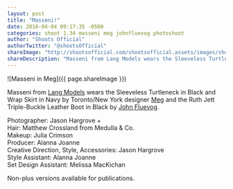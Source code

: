 ```yaml
---
layout: post
title: "Masseni!"
date: 2016-04-04 09:17:35 -0500
categories: shoot 1.34 masseni meg johnfluevog photoshoot  
author: "Shoots Official"
authorTwitter: "@shootsOfficial"
shareImage: "http://shootsofficial.com/shootsofficial.assets/images/shoots-official-1.3-jasonhargrove-masseni-meg-greek-10.jpg"
shareDescription: "Masseni from Lang Models wears the Sleeveless Turtleneck in Black and Wrap Skirt in Navy by Meg and the Ruth Jett Triple-Buckle Leather Boot by John Fluevog."
---
```


![Masseni in Meg]({{ page.shareImage }})

Masseni from [Lang Models](http://www.langmodels.com/) wears the Sleeveless Turtleneck in Black and Wrap Skirt in Navy by Toronto/New York designer [Meg](http://megshops.com/) and the Ruth Jett Triple-Buckle Leather Boot in Black by [John Fluevog](https://www.fluevog.com/shop/4512-jett-black?item=1&of=1&anchor=true).

Photographer: Jason Hargrove +  
Hair: Matthew Crossland from Medulla & Co.  
Makeup: Julia Crimson  
Producer: Alanna Joanne  
Creative Direction, Style, Accessories: Jason Hargrove  
Style Assistant: Alanna Joanne  
Set Design Assistant: Melissa MacKichan    

Non-plus versions available for publications. 
